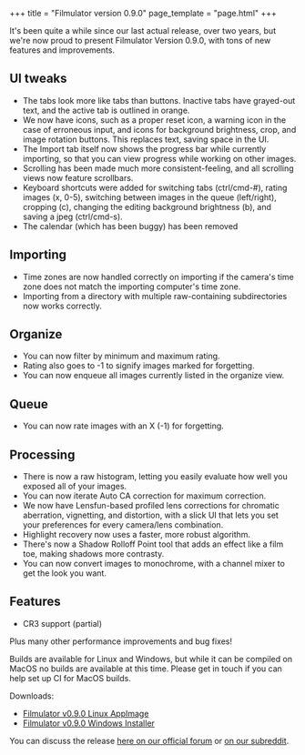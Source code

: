 +++
title = "Filmulator version 0.9.0"
page_template = "page.html"
+++

It's been quite a while since our last actual release, over two years, but we're now proud to present Filmulator Version 0.9.0, with tons of new features and improvements.

## UI tweaks

* The tabs look more like tabs than buttons. Inactive tabs have grayed-out text, and the active tab is outlined in orange.
* We now have icons, such as a proper reset icon, a warning icon in the case of erroneous input, and icons for background brightness, crop, and image rotation buttons. This replaces text, saving space in the UI.
* The Import tab itself now shows the progress bar while currently importing, so that you can view progress while working on other images.
* Scrolling has been made much more consistent-feeling, and all scrolling views now feature scrollbars.
* Keyboard shortcuts were added for switching tabs (ctrl/cmd-#), rating images (x, 0-5), switching between images in the queue (left/right), cropping (c), changing the editing background brightness (b), and saving a jpeg (ctrl/cmd-s).
* The calendar (which has been buggy) has been removed

## Importing

* Time zones are now handled correctly on importing if the camera's time zone does not match the importing computer's time zone.
* Importing from a directory with multiple raw-containing subdirectories now works correctly.

## Organize

* You can now filter by minimum and maximum rating.
* Rating also goes to -1 to signify images marked for forgetting.
* You can now enqueue all images currently listed in the organize view.

## Queue

* You can now rate images with an X (-1) for forgetting.

## Processing

* There is now a raw histogram, letting you easily evaluate how well you exposed all of your images.
* You can now iterate Auto CA correction for maximum correction.
* We now have Lensfun-based profiled lens corrections for chromatic aberration, vignetting, and distortion, with a slick UI that lets you set your preferences for every camera/lens combination.
* Highlight recovery now uses a faster, more robust algorithm.
* There's now a Shadow Rolloff Point tool that adds an effect like a film toe, making shadows more contrasty.
* You can now convert images to monochrome, with a channel mixer to get the look you want.

## Features

* CR3 support (partial)

Plus many other performance improvements and bug fixes!

Builds are available for Linux and Windows, but while it can be compiled on MacOS no builds are available at this time. Please get in touch if you can help set up CI for MacOS builds.

Downloads:

* [Filmulator v0.9.0 Linux AppImage](https://github.com/CarVac/filmulator-gui/releases/download/v0.9.0/Filmulator_v0.9.0.AppImage)
* [Filmulator v0.9.0 Windows Installer](https://github.com/CarVac/filmulator-gui/releases/download/v0.9.0/Filmulator_v0.9.0.exe)

You can discuss the release [here on our official forum](https://discuss.pixls.us/t/filmulator-v0-9-0-released/20297) or [on our subreddit](https://www.reddit.com/r/Filmulator/).
